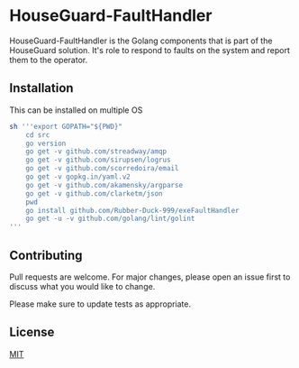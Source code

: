 # HouseGuard-FaultHandler

HouseGuard-FaultHandler is the Golang components that is part of the HouseGuard solution. 
It's role to respond to faults on the system and report them to the operator.

## Installation

This can be installed on multiple OS

```bash
sh '''export GOPATH="${PWD}"
    cd src
    go version
    go get -v github.com/streadway/amqp
    go get -v github.com/sirupsen/logrus
    go get -v github.com/scorredoira/email
    go get -v gopkg.in/yaml.v2
    go get -v github.com/akamensky/argparse
    go get -v github.com/clarketm/json
    pwd
    go install github.com/Rubber-Duck-999/exeFaultHandler
    go get -u -v github.com/golang/lint/golint
'''
```


## Contributing
Pull requests are welcome. For major changes, please open an issue first to discuss what you would like to change.

Please make sure to update tests as appropriate.

## License
[MIT](https://github.com/Rubber-Duck-999/HouseGuard-FaultHandler/blob/master/LICENSE.txt)
